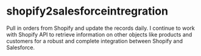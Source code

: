 # shopify2salesforceintregration
Pull in orders from Shopify and update the records daily. I continue to work with Shopify API to retrieve information on other objects like 
products and customers for a robust and complete integration between Shopify and Salesforce. 
